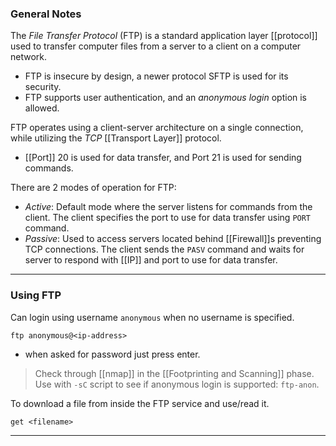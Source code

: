 
### General Notes

The *File Transfer Protocol* (FTP) is a standard application layer [[protocol]] used to transfer computer files from a server to a client on a computer network.
- FTP is insecure by design, a newer protocol SFTP is used for its security.
- FTP supports user authentication, and an *anonymous login* option is allowed.

FTP operates using a client-server architecture on a single connection, while utilizing the *TCP* [[Transport Layer]] protocol.
- [[Port]] 20 is used for data transfer, and Port 21 is used for sending commands.

There are 2 modes of operation for FTP:
- *Active*: Default mode where the server listens for commands from the client. The client specifies the port to use for data transfer using `PORT` command.
- *Passive*: Used to access servers located behind [[Firewall]]s preventing TCP connections. The client sends the `PASV` command and waits for server to respond with [[IP]] and port to use for data transfer.

---
### Using FTP

Can login using username `anonymous` when no username is specified. 
```
ftp anonymous@<ip-address>
```
- when asked for password just press enter.

> Check through [[nmap]] in the [[Footprinting and Scanning]] phase. Use with `-sC` script to see if anonymous login is supported: `ftp-anon`.

To download a file from inside the FTP service and use/read it.
```
get <filename>
```

---
